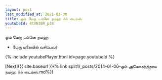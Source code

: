 ```yaml
---
layout: post
last_modified_at: 2021-03-30
title: ஓம் மேரு டம்னே நமஹ ௧௧ டைம்ஸ்
youtubeId: 4tXN3BR_p38
---
```

 
 
 ஓம் மேரு டம்னே நமஹ  
 
 -  மேரு மலையில் வசிப்பவர் 
 
  
 
  
 
 
 
 
 
 


{% include youtubePlayer.html id=page.youtubeId %}
 
[Next]({{ site.baseurl }}{% link  split1/_posts/2014-01-06-ஓம் அமோகர்த்தாய நமஹ ௧௧ டைம்ஸ்.md%})
 
